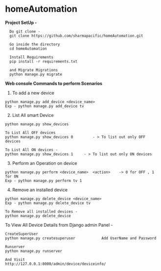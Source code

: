 # homeAutomation

**Project SetUp -** 
```
  Do git clone - 
  git clone https://github.com/sharmapacific/homeAutomation.git

  Go inside the directory 
  cd homeAutomation

  Install Requirements
  pip install -r requirements.txt

  and Migrate Migrations
  python manage.py migrate
```

**Web console Commands to perform Scenarios**

01. To add a new device 
```
python manage.py add_device <device_name>
Exp - python manage.py add_device tv
```
02.	List All smart Device
``` 
python manage.py show_devices 

To List All OFF devices 
python manage.py show_devices 0 		- > To list out only OFF devices

To List All ON devices - 
python manage.py show_devices 1		- > To list out only ON devices
```
03. Perform an Operation on device
```   
python manage.py perform <device_name>  <action>	-> 0 for OFF , 1 for ON
Exp - python manage.py perform tv 1 
```
04.  Remove an installed device
```
python manage.py delete_device <device_name>
Exp - python manage.py delete_device tv

To Remove all installed devices - 
python manage.py delete_device
```

To View All Device Details from Django admin Panel - 
```
CreateSuperUser
python manage.py createsuperuser			Add UserName and Password

Runserver
python manage.py runserver

And Visit
http://127.0.0.1:8000/admin/device/deviceinfo/
```
